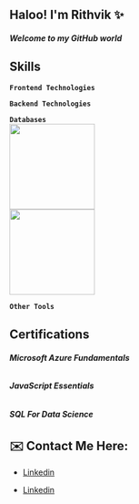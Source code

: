 ## Haloo! I'm Rithvik ✨

<h5><strong>Welcome to my GitHub world</strong></h5>

## Skills

<code><strong>Frontend Technologies</strong></code>


<code><strong>Backend Technologies</strong></code>

<code><strong>Databases 
<img height="150px" width="150px" src="https://github.com/user-attachments/assets/29fd8821-1d06-422b-b24d-6dc6cb067e5f">
<img height="150px" width="150px" src="https://github.com/user-attachments/assets/88a641e7-04b0-434b-a833-c542dd8c4b27">
</strong></code>

<code><strong>Other Tools</strong></code>

## Certifications

<h6><strong>Microsoft Azure Fundamentals</strong></h6>
<h6><strong>JavaScript Essentials</strong></h6>
<h6><strong>SQL For Data Science</strong></h6>

## ✉️ Contact Me Here:

<p align="center">
     <ul type="disc">
         <li><a href="https://google.com" taget="_blank">Linkedin</a></ul></li>
     </ul>
     <ul type="disc">
         <li><a href="https://google.com" taget="_blank">Linkedin</a></ul></li>
     </ul>
</p>


<!--
**Rithvik101201/Rithvik101201** is a ✨ _special_ ✨ repository because its `README.md` (this file) appears on your GitHub profile.


Here are some ideas to get you started:

- 🔭 I’m currently working on ...
- 🌱 I’m currently learning ...
- 👯 I’m looking to collaborate on ...
- 🤔 I’m looking for help with ...
- 💬 Ask me about ...
- 📫 How to reach me: ...
- 😄 Pronouns: ...
- ⚡ Fun fact: ...
-->
